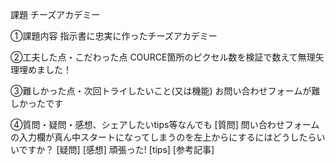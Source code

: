 課題  チーズアカデミー

①課題内容
指示書に忠実に作ったチーズアカデミー


②工夫した点・こだわった点
COURCE箇所のピクセル数を検証で数えて無理矢理埋めました！


③難しかった点・次回トライしたいこと(又は機能)
お問い合わせフォームが難しかったです


④質問・疑問・感想、シェアしたいtips等なんでも
[質問]
問い合わせフォームの入力欄が真ん中スタートになってしまうのを左上からにするにはどうしたらいいですか？
[疑問]
[感想]
頑張った!
[tips]
[参考記事]